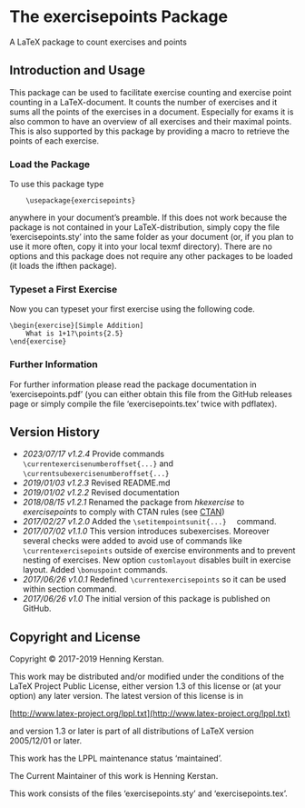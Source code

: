 # The exercisepoints Package
A LaTeX package to count exercises and points

## Introduction and Usage
This package can be used to facilitate exercise counting and exercise point counting in a LaTeX-document. It counts the number of exercises and it sums all the points of the exercises in a document. 
Especially for exams it is also common to have an overview of all exercises and their maximal points. This is also supported by this package by providing a macro to retrieve the points of each exercise.

### Load the Package
To use this package type
```
    \usepackage{exercisepoints}
```
anywhere in your document’s preamble. If this does not work because the package is not contained in your LaTeX-distribution, simply copy the file ‘exercisepoints.sty’ into the same folder as your document (or, if you plan to use it more often, copy it into your local texmf directory). There are no options and this package does not require any other packages to be loaded (it loads the ifthen package).

### Typeset a First Exercise
Now you can typeset your first exercise using the following code.
```
\begin{exercise}[Simple Addition] 
    What is 1+1?\points{2.5}
\end{exercise}
```

### Further Information
For further information please read the package documentation in ‘exercisepoints.pdf’ (you can either obtain this file from the GitHub releases page or simply compile the file ‘exercisepoints.tex’ twice with pdflatex).

## Version History
- *2023/07/17 v1.2.4* Provide commands ```\currentexercisenumberoffset{...}``` and ```\currentsubexercisenumberoffset{...}```
- *2019/01/03 v1.2.3* Revised README.md
- *2019/01/02 v1.2.2* Revised documentation
- *2018/08/15 v1.2.1* Renamed the package from *hkexercise* to *exercisepoints* to comply with CTAN rules (see [CTAN](https://ctan.org/file/help/ctan/CTAN-upload-addendum))
- *2017/02/27 v1.2.0* Added the ``\setitempointsunit{...}  `` command.
- *2017/07/02 v1.1.0* This version introduces subexercises. Moreover several checks were added to avoid use of commands like ``\currentexercisepoints`` outside of exercise environments and to prevent nesting of exercises. New option ``customlayout`` disables built in exercise layout. Added ``\bonuspoint`` commands.
- *2017/06/26 v1.0.1* Redefined ``\currentexercisepoints`` so it can be used within section command. 
- *2017/06/26 v1.0* The initial version of this package is published on GitHub.

## Copyright and License
Copyright © 2017-2019 Henning Kerstan.

This work may be distributed and/or modified under the conditions of the LaTeX Project Public License, either version 1.3 of this license or (at your option) any later version. The latest version of this license is in

[http://www.latex-project.org/lppl.txt](http://www.latex-project.org/lppl.txt)

and version 1.3 or later is part of all distributions of LaTeX version 2005/12/01 or later.

This work has the LPPL maintenance status ‘maintained’.

The Current Maintainer of this work is Henning Kerstan.

This work consists of the files ‘exercisepoints.sty’ and ‘exercisepoints.tex’.